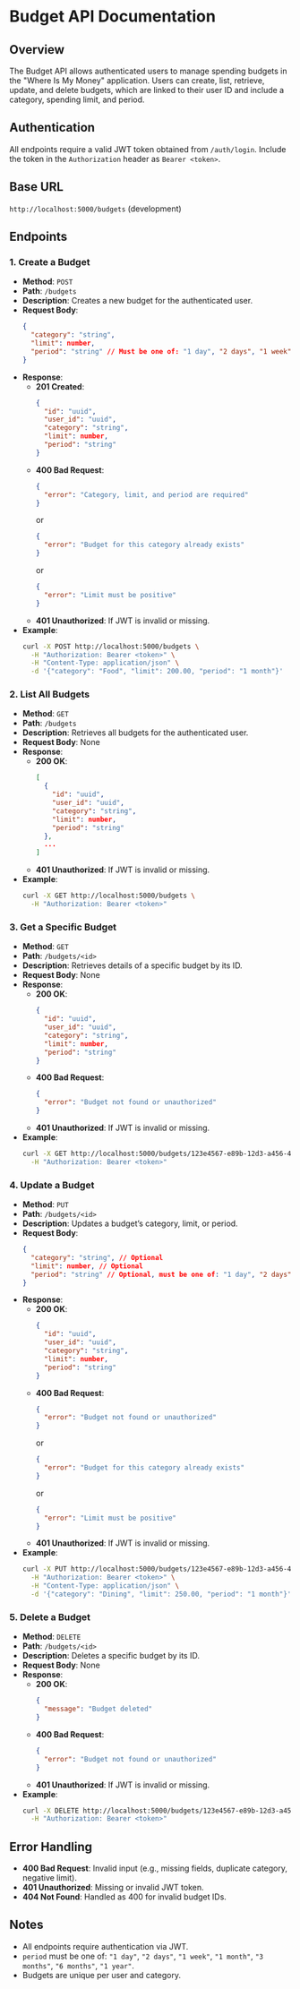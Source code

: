 # Budget API Documentation

## Overview
The Budget API allows authenticated users to manage spending budgets in the "Where Is My Money" application. Users can create, list, retrieve, update, and delete budgets, which are linked to their user ID and include a category, spending limit, and period.

## Authentication
All endpoints require a valid JWT token obtained from `/auth/login`. Include the token in the `Authorization` header as `Bearer <token>`.

## Base URL
`http://localhost:5000/budgets` (development)

## Endpoints

### 1. Create a Budget
- **Method**: `POST`
- **Path**: `/budgets`
- **Description**: Creates a new budget for the authenticated user.
- **Request Body**:
  ```json
  {
    "category": "string",
    "limit": number,
    "period": "string" // Must be one of: "1 day", "2 days", "1 week", "1 month", "3 months", "6 months", "1 year"
  }
  ```
- **Response**:
  - **201 Created**:
    ```json
    {
      "id": "uuid",
      "user_id": "uuid",
      "category": "string",
      "limit": number,
      "period": "string"
    }
    ```
  - **400 Bad Request**:
    ```json
    {
      "error": "Category, limit, and period are required"
    }
    ```
    or
    ```json
    {
      "error": "Budget for this category already exists"
    }
    ```
    or
    ```json
    {
      "error": "Limit must be positive"
    }
    ```
  - **401 Unauthorized**: If JWT is invalid or missing.
- **Example**:
  ```bash
  curl -X POST http://localhost:5000/budgets \
    -H "Authorization: Bearer <token>" \
    -H "Content-Type: application/json" \
    -d '{"category": "Food", "limit": 200.00, "period": "1 month"}'
  ```

### 2. List All Budgets
- **Method**: `GET`
- **Path**: `/budgets`
- **Description**: Retrieves all budgets for the authenticated user.
- **Request Body**: None
- **Response**:
  - **200 OK**:
    ```json
    [
      {
        "id": "uuid",
        "user_id": "uuid",
        "category": "string",
        "limit": number,
        "period": "string"
      },
      ...
    ]
    ```
  - **401 Unauthorized**: If JWT is invalid or missing.
- **Example**:
  ```bash
  curl -X GET http://localhost:5000/budgets \
    -H "Authorization: Bearer <token>"
  ```

### 3. Get a Specific Budget
- **Method**: `GET`
- **Path**: `/budgets/<id>`
- **Description**: Retrieves details of a specific budget by its ID.
- **Request Body**: None
- **Response**:
  - **200 OK**:
    ```json
    {
      "id": "uuid",
      "user_id": "uuid",
      "category": "string",
      "limit": number,
      "period": "string"
    }
    ```
  - **400 Bad Request**:
    ```json
    {
      "error": "Budget not found or unauthorized"
    }
    ```
  - **401 Unauthorized**: If JWT is invalid or missing.
- **Example**:
  ```bash
  curl -X GET http://localhost:5000/budgets/123e4567-e89b-12d3-a456-426614174002 \
    -H "Authorization: Bearer <token>"
  ```

### 4. Update a Budget
- **Method**: `PUT`
- **Path**: `/budgets/<id>`
- **Description**: Updates a budget’s category, limit, or period.
- **Request Body**:
  ```json
  {
    "category": "string", // Optional
    "limit": number, // Optional
    "period": "string" // Optional, must be one of: "1 day", "2 days", "1 week", "1 month", "3 months", "6 months", "1 year"
  }
  ```
- **Response**:
  - **200 OK**:
    ```json
    {
      "id": "uuid",
      "user_id": "uuid",
      "category": "string",
      "limit": number,
      "period": "string"
    }
    ```
  - **400 Bad Request**:
    ```json
    {
      "error": "Budget not found or unauthorized"
    }
    ```
    or
    ```json
    {
      "error": "Budget for this category already exists"
    }
    ```
    or
    ```json
    {
      "error": "Limit must be positive"
    }
    ```
  - **401 Unauthorized**: If JWT is invalid or missing.
- **Example**:
  ```bash
  curl -X PUT http://localhost:5000/budgets/123e4567-e89b-12d3-a456-426614174002 \
    -H "Authorization: Bearer <token>" \
    -H "Content-Type: application/json" \
    -d '{"category": "Dining", "limit": 250.00, "period": "1 month"}'
  ```

### 5. Delete a Budget
- **Method**: `DELETE`
- **Path**: `/budgets/<id>`
- **Description**: Deletes a specific budget by its ID.
- **Request Body**: None
- **Response**:
  - **200 OK**:
    ```json
    {
      "message": "Budget deleted"
    }
    ```
  - **400 Bad Request**:
    ```json
    {
      "error": "Budget not found or unauthorized"
    }
    ```
  - **401 Unauthorized**: If JWT is invalid or missing.
- **Example**:
  ```bash
  curl -X DELETE http://localhost:5000/budgets/123e4567-e89b-12d3-a456-426614174002 \
    -H "Authorization: Bearer <token>"
  ```

## Error Handling
- **400 Bad Request**: Invalid input (e.g., missing fields, duplicate category, negative limit).
- **401 Unauthorized**: Missing or invalid JWT token.
- **404 Not Found**: Handled as 400 for invalid budget IDs.

## Notes
- All endpoints require authentication via JWT.
- `period` must be one of: `"1 day"`, `"2 days"`, `"1 week"`, `"1 month"`, `"3 months"`, `"6 months"`, `"1 year"`.
- Budgets are unique per user and category.